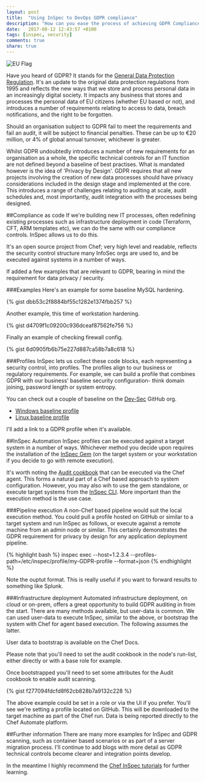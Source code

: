 ```yaml
---
layout: post
title:  "Using InSpec to DevOps GDPR compliance"
description: "How can you ease the process of achieving GDPR Compliance by using InSpec?"
date:   2017-08-12 12:43:57 +0100
tags: [inspec, security]
comments: true
share: true
---
```


![EU Flag](http://images.grdnr.io/2017/EU-flag.jpg)

Have you heard of GDPR? It stands for the [General Data Protection Regulation](http://www.eugdpr.org/). It's an update to the original data protection regulations from 1995 and reflects the new ways that we store and process personal data in an increasingly digital society. It impacts any business that stores and processes the personal data of EU citizens (whether EU based or not), and introduces a number of requirements relating to access to data, breach notifications, and the right to be forgotten.

Should an organisation subject to GDPR fail to meet the requirements and fail an audit, it will be subject to financial penalties. These can be up to &euro;20 million, or 4% of global annual turnover, whichever is greater.

Whilst GDPR undoubtedly introduces a number of new requirements for an organisation as a whole, the specific technical controls for an IT function are not defined beyond a baseline of best practises. What is mandated however is the idea of 'Privacy by Design'. GDPR requires that all new projects involving the creation of new data processes should have privacy considerations included in the design stage and implemented at the core. This introduces a range of challenges relating to auditing at scale, audit schedules and, most importantly, audit integration with the processes being designed.

##Compliance as code
If we're building new IT processes, often redefining existing processes such as infrastructure deployment in code (Terraform, CFT, ARM templates etc), we can do the same with our compliance controls. InSpec allows us to do this.

It's an open source project from Chef; very high level and readable, reflects the security control structure many InfoSec orgs are used to, and be executed against systems in a number of ways.

If added a few examples that are relevant to GDPR, bearing in mind the requirement for data privacy / security.

###Examples
Here's an example for some baseline MySQL hardening.

{% gist dbb53c2f8884bf55c1282e1374fbb257 %}

Another example, this time of workstation hardening.

{% gist d4709f1c09200c936dceaf87562fe756 %}

Finally an example of checking firewall config.

{% gist 6d0905fb6b75e227d887ca58b7a8c618 %}

###Profiles
InSpec lets us collect these code blocks, each representing a security control, into profiles. The profiles align to our business or regulatory requirements. For example, we can build a profile that combines GDPR with our business' baseline security configuration- think domain joining, password length or system entropy.

You can check out a couple of baseline on the [Dev-Sec](https://github.com/dev-sec/) GitHub org.

* [Windows baseline profile](https://github.com/dev-sec/windows-baseline)
* [Linux baseline profile](https://github.com/dev-sec/linux-baseline)

I'll add a link to a GDPR profile when it's available.

##InSpec Automation
InSpec profiles can be executed against a target system in a number of ways. Whichever method you decide upon requires the installation of the [InSpec Gem](https://rubygems.org/gems/inspec/versions/0.9.9) (on the target system or your workstation if you decide to go with remote execution).

It's worth noting the [Audit cookbook](https://blog.chef.io/2016/11/09/the-audit-cookbook-a-how-to/) that can be executed via the Chef agent. This forms a natural part of a Chef based approach to system configuration. However, you may also wih to use the gem standalone, or execute target systems from the [InSpec CLI](https://www.inspec.io/docs/reference/cli/). More important than the execution method is the use case.

###Pipeline execution
A non-Chef based pipeline would suit the local execution method. You could pull a profile hosted on GitHub or similar to a target system and run InSpec as follows, or execute against a remote machine from an admin node or similar. This certainly demonstrates the GDPR requirement for privacy by design for any application deployment pipeline.

{% highlight bash %}
inspec exec --host=1.2.3.4 --profiles-path=/etc/inspec/profile/my-GDPR-profile --format=json
{% endhighlight %}

Note the ouptut format. This is really useful if you want to forward results to something like Splunk.

###Infrastructure deployment
Automated infrastructure deployment, on cloud or on-prem, offers a great opportunity to build GDPR auditing in from the start. There are many methods available, but user-data is common. We can used user-data to execute InSpec, similar to the above, or bootstrap the system with Chef for agent based execution. The following assumes the latter.

User data to bootstrap is available on the Chef Docs.

Please note that you'll need to set the audit cookbook in the node's run-list, either directly or with a base role for example.

Once bootstrapped you'll need to set some attributes for the Audit cookbook to enable audit scanning.

{% gist f277094fdcfd8f62cb828b7a9132c228 %}

The above example could be set in a role or via the UI if you prefer. You'll see we're setting a profile located on GitHub. This will be downloaded to the target machine as part of the Chef run. Data is being reported directly to the Chef Automate platform.

##Further information
There are many more examples for InSpec and GDPR scanning, such as container based scenarios or as part of a server migration process. I'll continue to add blogs with more detail as GDPR technical controls become clearer and integration points develop.

In the meantime I highly recommend the [Chef InSpec tutorials](https://learn.chef.io/tracks/compliance-automation/) for further learning.
